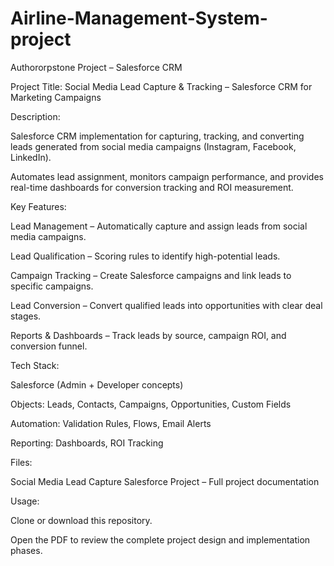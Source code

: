 # Airline-Management-System-project
Authororpstone Project – Salesforce CRM

Project Title: Social Media Lead Capture & Tracking – Salesforce CRM for Marketing Campaigns

Description:

Salesforce CRM implementation for capturing, tracking, and converting leads generated from social media campaigns (Instagram, Facebook, LinkedIn).

Automates lead assignment, monitors campaign performance, and provides real-time dashboards for conversion tracking and ROI measurement.

Key Features:

Lead Management – Automatically capture and assign leads from social media campaigns.

Lead Qualification – Scoring rules to identify high-potential leads.

Campaign Tracking – Create Salesforce campaigns and link leads to specific campaigns.

Lead Conversion – Convert qualified leads into opportunities with clear deal stages.

Reports & Dashboards – Track leads by source, campaign ROI, and conversion funnel.

Tech Stack:

Salesforce (Admin + Developer concepts)

Objects: Leads, Contacts, Campaigns, Opportunities, Custom Fields

Automation: Validation Rules, Flows, Email Alerts

Reporting: Dashboards, ROI Tracking

Files:

Social Media Lead Capture Salesforce Project – Full project documentation

Usage:

Clone or download this repository.

Open the PDF to review the complete project design and implementation phases.
